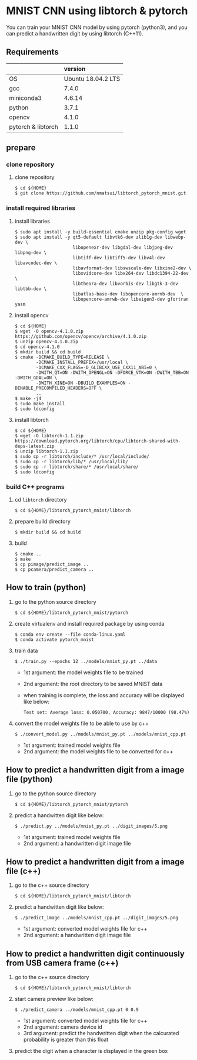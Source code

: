 # MNIST CNN using libtorch & pytorch
You can train your MNIST CNN model by using pytorch (python3), and you can predict a handwritten digit by using libtorch (C++11).

## Requirements

||version|
|:--|:--|
|OS|Ubuntu 18.04.2 LTS|
|gcc|7.4.0|
|miniconda3|4.6.14|
|python|3.7.1|
|opencv|4.1.0|
|pytorch & libtorch|1.1.0|

## prepare
### clone repository
1. clone repository

    ```
    $ cd ${HOME}
    $ git clone https://github.com/nmatsui/libtorch_pytorch_mnist.git
    ```

### install required libraries
1. install libraries

    ```
    $ sudo apt install -y build-essential cmake unzip pkg-config wget
    $ sudo apt install -y qt5-default libvtk6-dev zlib1g-dev libwebp-dev \
                          libopenexr-dev libgdal-dev libjpeg-dev libpng-dev \
                          libtiff-dev libtiff5-dev libv4l-dev libavcodec-dev \
                          libavformat-dev libswscale-dev libxine2-dev \
                          libxvidcore-dev libx264-dev libdc1394-22-dev \
                          libtheora-dev libvorbis-dev libgtk-3-dev libtbb-dev \
                          libatlas-base-dev libopencore-amrnb-dev  \
                          libopencore-amrwb-dev libeigen3-dev gfortran yasm
    ```
1. install opencv

    ```
    $ cd ${HOME}
    $ wget -O opencv-4.1.0.zip https://github.com/opencv/opencv/archive/4.1.0.zip
    $ unzip opencv-4.1.0.zip
    $ cd opencv-4.1.0
    $ mkdir build && cd build
    $ cmake -DCMAKE_BUILD_TYPE=RELEASE \
            -DCMAKE_INSTALL_PREFIX=/usr/local \
            -DCMAKE_CXX_FLAGS=-D_GLIBCXX_USE_CXX11_ABI=0 \
            -DWITH_QT=ON -DWITH_OPENGL=ON -DFORCE_VTK=ON -DWITH_TBB=ON -DWITH_GDAL=ON \
            -DWITH_XINE=ON -DBUILD_EXAMPLES=ON -DENABLE_PRECOMPILED_HEADERS=OFF \
            ..
    $ make -j4
    $ sudo make install
    $ sudo ldconfig
    ```
1. install libtorch

    ```
    $ cd ${HOME}
    $ wget -O libtorch-1.1.zip https://download.pytorch.org/libtorch/cpu/libtorch-shared-with-deps-latest.zip
    $ unzip libtorch-1.1.zip
    $ sudo cp -r libtorch/include/* /usr/local/include/
    $ sudo cp -r libtorch/lib/* /usr/local/lib/
    $ sudo cp -r libtorch/share/* /usr/local/share/
    $ sudo ldconfig
    ```

### build C++ programs
1. cd `libtorch` directory

    ```
    $ cd ${HOME}/libtorch_pytorch_mnist/libtorch
    ```
1. prepare build directory

    ```
    $ mkdir build && cd build
    ```
1. build

    ```
    $ cmake ..
    $ make
    $ cp pimage/predict_image ..
    $ cp pcamera/predict_camera ..
    ```

## How to train (python)
1. go to the python source directory

    ```
    $ cd ${HOME}/libtorch_pytorch_mnist/pytorch
    ```
1. create virtualenv and install required package by using conda

    ```
    $ conda env create --file conda-linux.yaml
    $ conda activate pytorch_mnist
    ```
1. train data

    ```
    $ ./train.py --epochs 12 ../models/mnist_py.pt ../data
    ```
    * 1st argument: the model weights file to be trained
    * 2nd argument: the root directory to be saved MNIST data
    * when training is complete, the loss and accuracy will be displayed like below:

        ```
        Test set: Average loss: 0.050700, Accuracy: 9847/10000 (98.47%)
        ```
1. convert the model weights file to be able to use by c++

    ```
    $ ./convert_model.py ../models/mnist_py.pt ../models/mnist_cpp.pt
    ```
    * 1st argument: trained model weights file
    * 2nd argument: the model weights file to be converted for c++

## How to predict a handwritten digit from a image file (python)
1. go to the python source directory

    ```
    $ cd ${HOME}/libtorch_pytorch_mnist/pytorch
    ```
1. predict a handwitten digit like below:

    ```
    $ ./predict.py ../models/mnist_py.pt ../digit_images/5.png 
    ```
    * 1st argument: trained model weights file
    * 2nd argument: a handwritten digit image file

## How to predict a handwritten digit from a image file (c++)
1. go to the c++ source directory

    ```
    $ cd ${HOME}/libtorch_pytorch_mnist/libtorch
    ```
1. predict a handwitten digit like below:

    ```
    $ ./predict_image ../models/mnist_cpp.pt ../digit_images/5.png
    ```
    * 1st argument: converted model weights file for c++
    * 2nd argument: a handwritten digit image file

## How to predict a handwritten digit continuously from USB camera frame (c++)
1. go to the c++ source directory

    ```
    $ cd ${HOME}/libtorch_pytorch_mnist/libtorch
    ```
1. start camera preview like below:

    ```
    $ ./predict_camera ../models/mnist_cpp.pt 0 0.9

    ```
    * 1st argument: converted model weights file for c++
    * 2nd argument: camera device id
    * 3rd argument: predict the handwritten digit when the calcurated probability is greater than this float
1. predict the digit when a character is displayed in the green box

